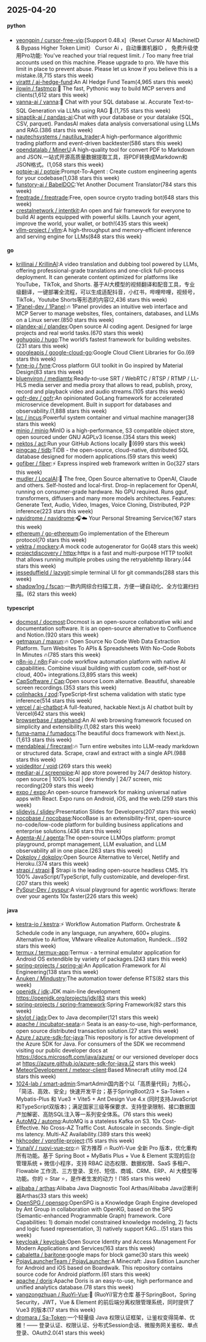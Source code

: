 ## 2025-04-20

#### python
* [yeongpin / cursor-free-vip](https://github.com/yeongpin/cursor-free-vip):[Support 0.48.x]（Reset Cursor AI MachineID & Bypass Higher Token Limit） Cursor Ai ，自动重置机器ID ， 免费升级使用Pro功能: You've reached your trial request limit. / Too many free trial accounts used on this machine. Please upgrade to pro. We have this limit in place to prevent abuse. Please let us know if you believe this is a mistake.(8,715 stars this week)
* [virattt / ai-hedge-fund](https://github.com/virattt/ai-hedge-fund):An AI Hedge Fund Team(4,965 stars this week)
* [jlowin / fastmcp](https://github.com/jlowin/fastmcp):🚀 The fast, Pythonic way to build MCP servers and clients(1,612 stars this week)
* [vanna-ai / vanna](https://github.com/vanna-ai/vanna):🤖 Chat with your SQL database 📊. Accurate Text-to-SQL Generation via LLMs using RAG 🔄.(1,755 stars this week)
* [sinaptik-ai / pandas-ai](https://github.com/sinaptik-ai/pandas-ai):Chat with your database or your datalake (SQL, CSV, parquet). PandasAI makes data analysis conversational using LLMs and RAG.(386 stars this week)
* [nautechsystems / nautilus_trader](https://github.com/nautechsystems/nautilus_trader):A high-performance algorithmic trading platform and event-driven backtester(586 stars this week)
* [opendatalab / MinerU](https://github.com/opendatalab/MinerU):A high-quality tool for convert PDF to Markdown and JSON.一站式开源高质量数据提取工具，将PDF转换成Markdown和JSON格式。(1,058 stars this week)
* [potpie-ai / potpie](https://github.com/potpie-ai/potpie):Prompt-To-Agent : Create custom engineering agents for your codebase(1,038 stars this week)
* [funstory-ai / BabelDOC](https://github.com/funstory-ai/BabelDOC):Yet Another Document Translator(784 stars this week)
* [freqtrade / freqtrade](https://github.com/freqtrade/freqtrade):Free, open source crypto trading bot(648 stars this week)
* [crestalnetwork / intentkit](https://github.com/crestalnetwork/intentkit):An open and fair framework for everyone to build AI agents equipped with powerful skills. Launch your agent, improve the world, your wallet, or both!(435 stars this week)
* [vllm-project / vllm](https://github.com/vllm-project/vllm):A high-throughput and memory-efficient inference and serving engine for LLMs(848 stars this week)

#### go
* [krillinai / KrillinAI](https://github.com/krillinai/KrillinAI):A video translation and dubbing tool powered by LLMs, offering professional-grade translations and one-click full-process deployment. It can generate content optimized for platforms like YouTube，TikTok, and Shorts. 基于AI大模型的视频翻译和配音工具，专业级翻译，一键部署全流程，可以生成适配抖音，小红书，哔哩哔哩，视频号，TikTok，Youtube Shorts等形态的内容(2,436 stars this week)
* [1Panel-dev / 1Panel](https://github.com/1Panel-dev/1Panel):🔥 1Panel provides an intuitive web interface and MCP Server to manage websites, files, containers, databases, and LLMs on a Linux server.(850 stars this week)
* [plandex-ai / plandex](https://github.com/plandex-ai/plandex):Open source AI coding agent. Designed for large projects and real world tasks.(670 stars this week)
* [gohugoio / hugo](https://github.com/gohugoio/hugo):The world’s fastest framework for building websites.(231 stars this week)
* [googleapis / google-cloud-go](https://github.com/googleapis/google-cloud-go):Google Cloud Client Libraries for Go.(69 stars this week)
* [fyne-io / fyne](https://github.com/fyne-io/fyne):Cross platform GUI toolkit in Go inspired by Material Design(83 stars this week)
* [bluenviron / mediamtx](https://github.com/bluenviron/mediamtx):Ready-to-use SRT / WebRTC / RTSP / RTMP / LL-HLS media server and media proxy that allows to read, publish, proxy, record and playback video and audio streams.(105 stars this week)
* [gofr-dev / gofr](https://github.com/gofr-dev/gofr):An opinionated GoLang framework for accelerated microservice development. Built in support for databases and observability.(1,888 stars this week)
* [lxc / incus](https://github.com/lxc/incus):Powerful system container and virtual machine manager(38 stars this week)
* [minio / minio](https://github.com/minio/minio):MinIO is a high-performance, S3 compatible object store, open sourced under GNU AGPLv3 license.(354 stars this week)
* [nektos / act](https://github.com/nektos/act):Run your GitHub Actions locally 🚀(699 stars this week)
* [pingcap / tidb](https://github.com/pingcap/tidb):TiDB - the open-source, cloud-native, distributed SQL database designed for modern applications.(59 stars this week)
* [gofiber / fiber](https://github.com/gofiber/fiber):⚡️ Express inspired web framework written in Go(327 stars this week)
* [mudler / LocalAI](https://github.com/mudler/LocalAI):🤖 The free, Open Source alternative to OpenAI, Claude and others. Self-hosted and local-first. Drop-in replacement for OpenAI, running on consumer-grade hardware. No GPU required. Runs gguf, transformers, diffusers and many more models architectures. Features: Generate Text, Audio, Video, Images, Voice Cloning, Distributed, P2P inference(223 stars this week)
* [navidrome / navidrome](https://github.com/navidrome/navidrome):🎧☁️ Your Personal Streaming Service(167 stars this week)
* [ethereum / go-ethereum](https://github.com/ethereum/go-ethereum):Go implementation of the Ethereum protocol(70 stars this week)
* [vektra / mockery](https://github.com/vektra/mockery):A mock code autogenerator for Go(48 stars this week)
* [projectdiscovery / httpx](https://github.com/projectdiscovery/httpx):httpx is a fast and multi-purpose HTTP toolkit that allows running multiple probes using the retryablehttp library.(44 stars this week)
* [jesseduffield / lazygit](https://github.com/jesseduffield/lazygit):simple terminal UI for git commands(288 stars this week)
* [shadow1ng / fscan](https://github.com/shadow1ng/fscan):一款内网综合扫描工具，方便一键自动化、全方位漏扫扫描。(62 stars this week)

#### typescript
* [docmost / docmost](https://github.com/docmost/docmost):Docmost is an open-source collaborative wiki and documentation software. It is an open-source alternative to Confluence and Notion.(920 stars this week)
* [getmaxun / maxun](https://github.com/getmaxun/maxun):🔥 Open Source No Code Web Data Extraction Platform. Turn Websites To APIs & Spreadsheets With No-Code Robots In Minutes 🔥(785 stars this week)
* [n8n-io / n8n](https://github.com/n8n-io/n8n):Fair-code workflow automation platform with native AI capabilities. Combine visual building with custom code, self-host or cloud, 400+ integrations.(3,895 stars this week)
* [CapSoftware / Cap](https://github.com/CapSoftware/Cap):Open source Loom alternative. Beautiful, shareable screen recordings.(353 stars this week)
* [colinhacks / zod](https://github.com/colinhacks/zod):TypeScript-first schema validation with static type inference(514 stars this week)
* [vercel / ai-chatbot](https://github.com/vercel/ai-chatbot):A full-featured, hackable Next.js AI chatbot built by Vercel(642 stars this week)
* [browserbase / stagehand](https://github.com/browserbase/stagehand):An AI web browsing framework focused on simplicity and extensibility.(1,082 stars this week)
* [fuma-nama / fumadocs](https://github.com/fuma-nama/fumadocs):The beautiful docs framework with Next.js.(1,613 stars this week)
* [mendableai / firecrawl](https://github.com/mendableai/firecrawl):🔥 Turn entire websites into LLM-ready markdown or structured data. Scrape, crawl and extract with a single API.(988 stars this week)
* [voideditor / void](https://github.com/voideditor/void):(269 stars this week)
* [mediar-ai / screenpipe](https://github.com/mediar-ai/screenpipe):AI app store powered by 24/7 desktop history. open source | 100% local | dev friendly | 24/7 screen, mic recording(209 stars this week)
* [expo / expo](https://github.com/expo/expo):An open-source framework for making universal native apps with React. Expo runs on Android, iOS, and the web.(259 stars this week)
* [slidevjs / slidev](https://github.com/slidevjs/slidev):Presentation Slides for Developers(207 stars this week)
* [nocobase / nocobase](https://github.com/nocobase/nocobase):NocoBase is an extensibility-first, open-source no-code/low-code platform for building business applications and enterprise solutions.(436 stars this week)
* [Agenta-AI / agenta](https://github.com/Agenta-AI/agenta):The open-source LLMOps platform: prompt playground, prompt management, LLM evaluation, and LLM observability all in one place.(263 stars this week)
* [Dokploy / dokploy](https://github.com/Dokploy/dokploy):Open Source Alternative to Vercel, Netlify and Heroku.(374 stars this week)
* [strapi / strapi](https://github.com/strapi/strapi):🚀 Strapi is the leading open-source headless CMS. It’s 100% JavaScript/TypeScript, fully customizable, and developer-first.(207 stars this week)
* [PySpur-Dev / pyspur](https://github.com/PySpur-Dev/pyspur):A visual playground for agentic workflows: Iterate over your agents 10x faster(226 stars this week)

#### java
* [kestra-io / kestra](https://github.com/kestra-io/kestra):⚡ Workflow Automation Platform. Orchestrate & Schedule code in any language, run anywhere, 600+ plugins. Alternative to Airflow, VMware vRealize Automation, Rundeck...(592 stars this week)
* [termux / termux-app](https://github.com/termux/termux-app):Termux - a terminal emulator application for Android OS extendible by variety of packages.(243 stars this week)
* [spring-projects / spring-ai](https://github.com/spring-projects/spring-ai):An Application Framework for AI Engineering(138 stars this week)
* [Anuken / Mindustry](https://github.com/Anuken/Mindustry):The automation tower defense RTS(82 stars this week)
* [openjdk / jdk](https://github.com/openjdk/jdk):JDK main-line development https://openjdk.org/projects/jdk(83 stars this week)
* [spring-projects / spring-framework](https://github.com/spring-projects/spring-framework):Spring Framework(82 stars this week)
* [skylot / jadx](https://github.com/skylot/jadx):Dex to Java decompiler(121 stars this week)
* [apache / incubator-seata](https://github.com/apache/incubator-seata):🔥 Seata is an easy-to-use, high-performance, open source distributed transaction solution.(27 stars this week)
* [Azure / azure-sdk-for-java](https://github.com/Azure/azure-sdk-for-java):This repository is for active development of the Azure SDK for Java. For consumers of the SDK we recommend visiting our public developer docs at https://docs.microsoft.com/java/azure/ or our versioned developer docs at https://azure.github.io/azure-sdk-for-java.(2 stars this week)
* [MeteorDevelopment / meteor-client](https://github.com/MeteorDevelopment/meteor-client):Based Minecraft utility mod.(24 stars this week)
* [1024-lab / smart-admin](https://github.com/1024-lab/smart-admin):SmartAdmin国内首个以「高质量代码」为核心，「简洁、高效、安全」快速开发平台；基于SpringBoot2/3 + Sa-Token + Mybatis-Plus 和 Vue3 + Vite5 + Ant Design Vue 4.x (同时支持JavaScript和TypeScript双版本)；满足国家三级等保要求、支持登录限制、接口数据国产加解密、高防SQL注入等一系列安全体系。(76 stars this week)
* [AutoMQ / automq](https://github.com/AutoMQ/automq):AutoMQ is a stateless Kafka on S3. 10x Cost-Effective. No Cross-AZ Traffic Cost. Autoscale in seconds. Single-digit ms latency. Multi-AZ Availability.(389 stars this week)
* [hkhcoder / vprofile-project](https://github.com/hkhcoder/vprofile-project):(15 stars this week)
* [YunaiV / ruoyi-vue-pro](https://github.com/YunaiV/ruoyi-vue-pro):🔥 官方推荐 🔥 RuoYi-Vue 全新 Pro 版本，优化重构所有功能。基于 Spring Boot + MyBatis Plus + Vue & Element 实现的后台管理系统 + 微信小程序，支持 RBAC 动态权限、数据权限、SaaS 多租户、Flowable 工作流、三方登录、支付、短信、商城、CRM、ERP、AI 大模型等功能。你的 ⭐️ Star ⭐️，是作者生发的动力！(185 stars this week)
* [alibaba / arthas](https://github.com/alibaba/arthas):Alibaba Java Diagnostic Tool Arthas/Alibaba Java诊断利器Arthas(33 stars this week)
* [OpenSPG / openspg](https://github.com/OpenSPG/openspg):OpenSPG is a Knowledge Graph Engine developed by Ant Group in collaboration with OpenKG, based on the SPG (Semantic-enhanced Programmable Graph) framework. Core Capabilities: 1) domain model constrained knowledge modeling, 2) facts and logic fused representation, 3) natively support KAG...(51 stars this week)
* [keycloak / keycloak](https://github.com/keycloak/keycloak):Open Source Identity and Access Management For Modern Applications and Services(163 stars this week)
* [cabaletta / baritone](https://github.com/cabaletta/baritone):google maps for block game(30 stars this week)
* [PojavLauncherTeam / PojavLauncher](https://github.com/PojavLauncherTeam/PojavLauncher):A Minecraft: Java Edition Launcher for Android and iOS based on Boardwalk. This repository contains source code for Android platform.(61 stars this week)
* [apache / doris](https://github.com/apache/doris):Apache Doris is an easy-to-use, high performance and unified analytics database.(78 stars this week)
* [yangzongzhuan / RuoYi-Vue](https://github.com/yangzongzhuan/RuoYi-Vue):🎉 (RuoYi)官方仓库 基于SpringBoot，Spring Security，JWT，Vue & Element 的前后端分离权限管理系统，同时提供了 Vue3 的版本(17 stars this week)
* [dromara / Sa-Token](https://github.com/dromara/Sa-Token):一个轻量级 Java 权限认证框架，让鉴权变得简单、优雅！—— 登录认证、权限认证、分布式Session会话、微服务网关鉴权、单点登录、OAuth2.0(41 stars this week)
